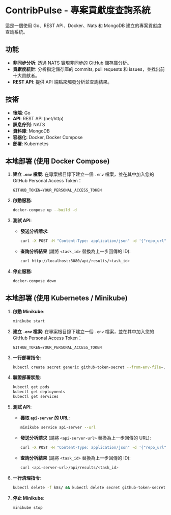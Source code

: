 # ContribPulse - 專案貢獻度查詢系統

這是一個使用 Go、REST API、Docker、Nats 和 MongoDB 建立的專案貢獻度查詢系統。

## 功能

*   **非同步分析**: 透過 NATS 實現非同步的 GitHub 儲存庫分析。
*   **貢獻度統計**: 分析指定儲存庫的 commits, pull requests 和 issues，並找出前十大貢獻者。
*   **REST API**: 提供 API 端點來觸發分析並查詢結果。

## 技術

*   **後端**: Go
*   **API**: REST API (net/http)
*   **訊息佇列**: NATS
*   **資料庫**: MongoDB
*   **容器化**: Docker, Docker Compose
*   **部署**: Kubernetes

## 本地部署 (使用 Docker Compose)

1.  **建立 `.env` 檔案**:
    在專案根目錄下建立一個 `.env` 檔案，並在其中加入您的 GitHub Personal Access Token：
    ```
    GITHUB_TOKEN=YOUR_PERSONAL_ACCESS_TOKEN
    ```

2.  **啟動服務**:
    ```bash
    docker-compose up --build -d
    ```

3.  **測試 API**:
    *   **發送分析請求**:
        ```bash
        curl -X POST -H "Content-Type: application/json" -d '{"repo_url": "https://github.com/owner/repo"}' http://localhost:8080/api/analyze
        ```
    *   **查詢分析結果** (請將 `<task_id>` 替換為上一步回傳的 ID):
        ```bash
        curl http://localhost:8080/api/results/<task_id>
        ```

4.  **停止服務**:
    ```bash
    docker-compose down
    ```

## 本地部署 (使用 Kubernetes / Minikube)

1.  **啟動 Minikube**:
    ```bash
    minikube start
    ```

2.  **建立 `.env` 檔案**:
    在專案根目錄下建立一個 `.env` 檔案，並在其中加入您的 GitHub Personal Access Token：
    ```
    GITHUB_TOKEN=YOUR_PERSONAL_ACCESS_TOKEN
    ```

3.  **一行部署指令**:
    ```bash
    kubectl create secret generic github-token-secret --from-env-file=.env && kubectl apply -f k8s/
    ```

4.  **驗證部署狀態**:
    ```bash
    kubectl get pods
    kubectl get deployments
    kubectl get services
    ```

5.  **測試 API**:
    *   **獲取 `api-server` 的 URL**:
        ```bash
        minikube service api-server --url
        ```
    *   **發送分析請求** (請將 `<api-server-url>` 替換為上一步回傳的 URL):
        ```bash
        curl -X POST -H "Content-Type: application/json" -d '{"repo_url": "https://github.com/owner/repo"}' <api-server-url>/api/analyze
        ```
    *   **查詢分析結果** (請將 `<task_id>` 替換為上一步回傳的 ID):
        ```bash
        curl <api-server-url>/api/results/<task_id>
        ```

6.  **一行清理指令**:
    ```bash
    kubectl delete -f k8s/ && kubectl delete secret github-token-secret
    ```

7.  **停止 Minikube**:
    ```bash
    minikube stop
    ```
